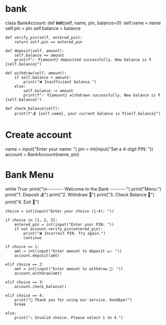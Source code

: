 # bank

class BankAccount:
    def __init__(self, name, pin, balance=0):
        self.name = name
        self.pin = pin
        self.balance = balance

    def verify_pin(self, entered_pin):
        return self.pin == entered_pin

    def deposit(self, amount):
        self.balance += amount
        print(f"✅ ₹{amount} deposited successfully. New balance is ₹{self.balance}")

    def withdraw(self, amount):
        if self.balance < amount:
            print("❌ Insufficient balance.")
        else:
            self.balance -= amount
            print(f"✅ ₹{amount} withdrawn successfully. New balance is ₹{self.balance}")

    def check_balance(self):
        print(f"💰 {self.name}, your current balance is ₹{self.balance}")


# Create account
name = input("Enter your name: ")
pin = int(input("Set a 4-digit PIN: "))
account = BankAccount(name, pin)

# Bank Menu
while True:
    print("\n-------- Welcome to the Bank --------")
    print("Menu:")
    print("1. Deposit 💰")
    print("2. Withdraw 💸")
    print("3. Check Balance 🧾")
    print("4. Exit 🚪")

    choice = int(input("Enter your choice (1-4): "))

    if choice in [1, 2, 3]:
        entered_pin = int(input("Enter your PIN: "))
        if not account.verify_pin(entered_pin):
            print("❌ Incorrect PIN. Try again.")
            continue

    if choice == 1:
        amt = int(input("Enter amount to deposit 💵: "))
        account.deposit(amt)

    elif choice == 2:
        amt = int(input("Enter amount to withdraw 💸: "))
        account.withdraw(amt)

    elif choice == 3:
        account.check_balance()

    elif choice == 4:
        print("👋 Thank you for using our service. Goodbye!")
        break

    else:
        print("⚠ Invalid choice. Please select 1 to 4.")
